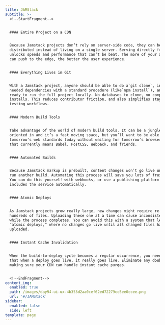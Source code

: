 ```yaml
---
title: JAMStack
subtitle: >-
  <!--StartFragment-->


  #### Entire Project on a CDN


  Because Jamstack projects don’t rely on server-side code, they can be
  distributed instead of living on a single server. Serving directly from a CDN
  unlocks speeds and performance that can’t be beat. The more of your app you
  can push to the edge, the better the user experience.


  #### Everything Lives in Git


  With a Jamstack project, anyone should be able to do a`git clone`, install any
  needed dependencies with a standard procedure (like`npm install`), and be
  ready to run the full project locally. No databases to clone, no complex
  installs. This reduces contributor friction, and also simplifies staging and
  testing workflows.


  #### Modern Build Tools


  Take advantage of the world of modern build tools. It can be a jungle to get
  oriented in and it’s a fast moving space, but you’ll want to be able to use
  tomorrow’s web standards today without waiting for tomorrow’s browsers. And
  that currently means Babel, PostCSS, Webpack, and friends.


  #### Automated Builds


  Because Jamstack markup is prebuilt, content changes won’t go live until you
  run another build. Automating this process will save you lots of frustration.
  You can do this yourself with webhooks, or use a publishing platform that
  includes the service automatically.


  #### Atomic Deploys


  As Jamstack projects grow really large, new changes might require re-deploying
  hundreds of files. Uploading these one at a time can cause inconsistent state
  while the process completes. You can avoid this with a system that lets you do
  “atomic deploys,” where no changes go live until all changed files have been
  uploaded.


  #### Instant Cache Invalidation


  When the build-to-deploy cycle becomes a regular occurrence, you need to know
  that when a deploy goes live, it really goes live. Eliminate any doubt by
  making sure your CDN can handle instant cache purges.


  <!--EndFragment-->
content_img:
  enabled: true
  path: /images/day94-ui-ux-4b353d2aa0cef62ed72279cc5ee0ecee.png
  url: '#/JAMStack'
sidebar:
  enabled: false
  side: left
template: page
---
```



